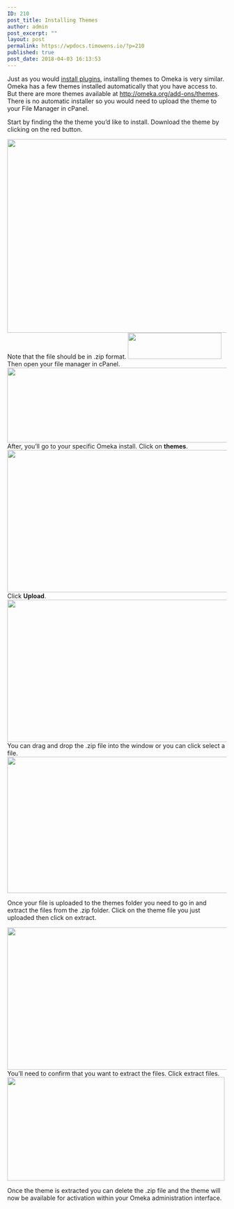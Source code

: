 ```yaml
---
ID: 210
post_title: Installing Themes
author: admin
post_excerpt: ""
layout: post
permalink: https://wpdocs.timowens.io/?p=210
published: true
post_date: 2018-04-03 16:13:53
---
```

Just as you would <a href="https://www.stateu.org/docs/uncategorized/installing-plugins/" target="_blank" rel="noopener noreferrer">install plugins</a>, installing themes to Omeka is very similar. Omeka has a few themes installed automatically that you have access to. But there are more themes available at <a href="http://omeka.org/add-ons/themes/" target="_blank" rel="noopener noreferrer">http://omeka.org/add-ons/themes</a>. There is no automatic installer so you would need to upload the theme to your File Manager in cPanel.

Start by finding the the theme you’d like to install. Download the theme by clicking on the red button.
<div class="lightbox-wrapper"><img src="https://wpdocs.timowens.io/wp-content/uploads/2019/10/20191080c8c4acda589801c0a8431dc7337c6489de6064_1_690x445.png" width="690" height="445" /></div>
<div></div>
<div class="lightbox-wrapper">Note that the file should be in .zip format.
<img src="https://wpdocs.timowens.io/wp-content/uploads/2019/10/201910a441ff866a31a1092d945bbd64d8dc2bcc82fb76.png" width="215" height="60" /></div>
<div class="lightbox-wrapper">
Then open your file manager in cPanel.
<img src="https://wpdocs.timowens.io/wp-content/uploads/2019/10/2019103b8d71c57846caed1cc50d2c6a4eb3916c757e8f.png" width="690" height="172" /></div>
After, you’ll go to your specific Omeka install. Click on <strong>themes</strong>.
<div class="lightbox-wrapper"><img src="https://wpdocs.timowens.io/wp-content/uploads/2019/10/201910d8878d8b0aae193f2c5dd5aa8a55784fabc01b4b_1_690x327.png" width="690" height="327" /></div>
Click <strong>Upload</strong>.
<div class="lightbox-wrapper"><img src="https://wpdocs.timowens.io/wp-content/uploads/2019/10/201910c32f724cc26577e7b8b44d4943ec73bc2a4f6bfa_1_690x327.png" width="690" height="327" /></div>
You can drag and drop the .zip file into the window or you can click select a file.
<img src="https://wpdocs.timowens.io/wp-content/uploads/2019/10/2019104f49ff8cb69ab5f08fd7828fac20679651367a18.png" width="690" height="313" />

Once your file is uploaded to the themes folder you need to go in and extract the files from the .zip folder. Click on the theme file you just uploaded then click on extract.
<div class="lightbox-wrapper"><img src="https://wpdocs.timowens.io/wp-content/uploads/2019/10/2019103f6b61b0f3ea705e5f09869270399ca4e0b14376_1_690x327.png" width="690" height="327" /></div>
You’ll need to confirm that you want to extract the files. Click extract files. <img src="https://wpdocs.timowens.io/wp-content/uploads/2019/10/2019100b004d3db81cf8ff0b27031b2cb9d57364436b89.png" width="499" height="238" />

Once the theme is extracted you can delete the .zip file and the theme will now be available for activation within your Omeka administration interface.